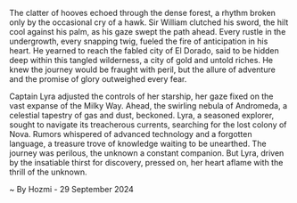 
The clatter of hooves echoed through the dense forest, a rhythm broken only by the occasional cry of a hawk.  Sir William clutched his sword, the hilt cool against his palm, as his gaze swept the path ahead. Every rustle in the undergrowth, every snapping twig, fueled the fire of anticipation in his heart. He yearned to reach the fabled city of El Dorado, said to be hidden deep within this tangled wilderness, a city of gold and untold riches. He knew the journey would be fraught with peril, but the allure of adventure and the promise of glory outweighed every fear.

Captain Lyra adjusted the controls of her starship, her gaze fixed on the vast expanse of the Milky Way. Ahead, the swirling nebula of Andromeda, a celestial tapestry of gas and dust, beckoned. Lyra, a seasoned explorer, sought to navigate its treacherous currents, searching for the lost colony of Nova.  Rumors whispered of advanced technology and a forgotten language, a treasure trove of knowledge waiting to be unearthed.  The journey was perilous, the unknown a constant companion.  But Lyra, driven by the insatiable thirst for discovery, pressed on, her heart aflame with the thrill of the unknown. 

~ By Hozmi - 29 September 2024
